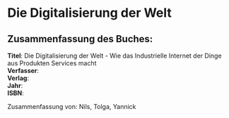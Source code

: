 # Die Digitalisierung der Welt

## Zusammenfassung des Buches:

**Titel**: Die Digitalisierung der Welt - Wie das Industrielle Internet der Dinge aus Produkten Services macht  
**Verfasser**:  
**Verlag**:  
**Jahr**:  
**ISBN**:

Zusammenfassung von: Nils, Tolga, Yannick

